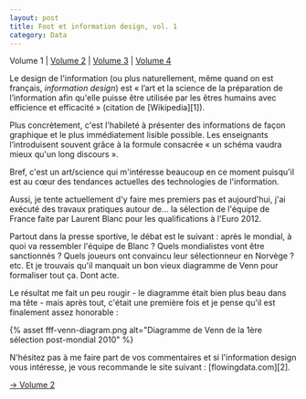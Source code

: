 ```yaml
---
layout: post
title: Foot et information design, vol. 1
category: Data
---
```


Volume 1 | [Volume 2][tp2] | [Volume 3][tp3] | [Volume 4][tp4]

Le design de l'information (ou plus naturellement, même quand on est français,
_information design_) est « l’art et la science de la préparation de
l’information afin qu'elle puisse être utilisée par les êtres humains avec
efficience et efficacité » (citation de [Wikipedia][1]).

Plus concrètement, c'est l'habileté à présenter des informations de façon
graphique et le plus immédiatement lisible possible. Les enseignants
l’introduisent souvent grâce à la formule consacrée « un schéma vaudra mieux
qu'un long discours ».

Bref, c'est un art/science qui m'intéresse beaucoup en ce moment puisqu'il est
au cœur des tendances actuelles des technologies de l'information.

Aussi, je tente actuellement d'y faire mes premiers pas et aujourd'hui, j'ai
exécuté des travaux pratiques autour de… la sélection de l'équipe de France
faite par Laurent Blanc pour les qualifications à l'Euro 2012.

Partout dans la presse sportive, le débat est le suivant : après le mondial, à
quoi va ressembler l'équipe de Blanc ? Quels mondialistes vont être
sanctionnés ? Quels joueurs ont convaincu leur sélectionneur en Norvège ? etc.
Et je trouvais qu'il manquait un bon vieux diagramme de Venn pour formaliser
tout ça. Dont acte.

Le résultat me fait un peu rougir - le diagramme était bien plus beau dans ma
tête - mais après tout, c'était une première fois et je pense qu'il est
finalement assez honorable :

{% asset fff-venn-diagram.png alt="Diagramme de Venn de la 1ère sélection post-mondial 2010" %}

N'hésitez pas à me faire part de vos commentaires et si l'information design
vous intéresse, je vous recommande le site suivant : [flowingdata.com][2].

[→ Volume 2][tp2]

[tp1]: https://bootstragram.com/blog/premiers-pas-en-design-de-l-information/
[tp2]:
  https://bootstragram.com/blog/second-tp-d-information-design-toujours-sur-l-equipe-de-france/
[tp3]: https://bootstragram.com/blog/troisieme-tp-d-information-design/
[tp4]: https://bootstragram.com/blog/quatrieme-tp-d-information-design/
